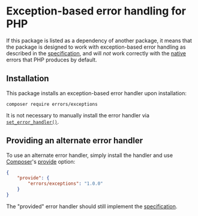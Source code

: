 # Exception-based error handling for PHP

If this package is listed as a dependency of another package, it means that the
package is designed to work with exception-based error handling as described in
the [specification], and will *not* work correctly with the [native] errors
that PHP produces by default.

[native]: https://github.com/php-errors/native

## Installation

This package installs an exception-based error handler upon installation:

    composer require errors/exceptions

It is not necessary to manually install the error handler via
[`set_error_handler()`].

[`set_error_handler()`]: http://php.net/set_error_handler

## Providing an alternate error handler

To use an alternate error handler, simply install the handler and use
[Composer]'s [provide] option:

```json
{
    "provide": {
        "errors/exceptions": "1.0.0"
    }
}
```

The "provided" error handler should still implement the [specification].

[composer]: https://getcomposer.org/
[provide]: https://getcomposer.org/doc/04-schema.md#provide

<!-- References -->

[specification]: doc/specification.md
